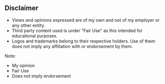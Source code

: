 ## Disclaimer

* Views and opinions expressed are of my own and not of my employer or any other entity.
* Third party content used is under "Fair Use" as this intended for educational purposes.
* Logos and trademarks belong to their respective holders. Use of them does not imply any affiliation with or endorsement by them.

Note:

* My opinion
* Fair Use
* Does not imply endorsement

